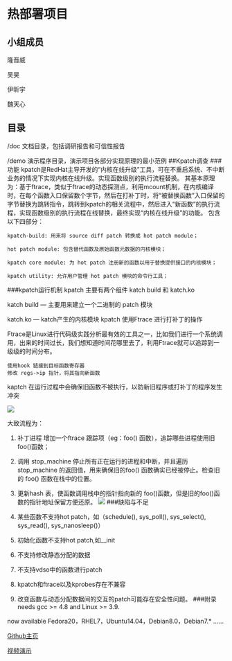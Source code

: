 # 热部署项目

## 小组成员

隆晋威

吴昊

伊昕宇

魏天心

## 目录

/doc  文档目录，包括调研报告和可信性报告

/demo 演示程序目录，演示项目各部分实现原理的最小范例
##Kpatch调查
###功能
kpatch是RedHat主导开发的“内核在线升级”工具，可在不重启系统、不中断业务的情况下实现内核在线升级。实现函数级别的执行流程替换。
其基本原理为：基于ftrace，类似于ftrace的动态探测点，利用mcount机制，在内核编译时，在每个函数入口保留数个字节，然后在打补丁时，将“被替换函数”入口保留的字节替换为跳转指令，跳转到kpatch的相关流程中，然后进入“新函数”的执行流程，实现函数级别的执行流程在线替换，最终实现“内核在线升级”的功能。
包含以下四部分：


    kpatch-build: 用来将 source diff patch 转换成 hot patch module；

    hot patch module: 包含替代函数及原始函数元数据的内核模块；

    kpatch core module: 为 hot patch 注册新的函数以用于替换提供接口的内核模块；

    kpatch utility: 允许用户管理 hot patch 模块的命令行工具；


###kpatch运行机制
kpatch 主要有两个组件 katch build 和 katch.ko

katch build — 主要用来建立一个二进制的 patch 模块

katch.ko — katch产生的内核模块
kpatch 使用Ftrace 进行打补丁的操作

Ftrace是Linux进行代码级实践分析最有效的工具之一，比如我们进行一个系统调用，出来的时间过长，我们想知道时间花哪里去了，利用Ftrace就可以追踪到一级级的时间分布。

	使用hook 链接到目标函数寄存器
	修改 regs->ip 指针，将其指向新函数
kaptch 在运行过程中会确保旧函数不被执行，以防新旧程序或打补丁的程序发生冲突

![](https://img-blog.csdn.net/20150724094156283?watermark/2/text/aHR0cDovL2Jsb2cuY3Nkbi5uZXQv/font/5a6L5L2T/fontsize/400/fill/I0JBQkFCMA==/dissolve/70/gravity/Center)

大致流程为：

1. 补丁进程 增加一个ftrace 跟踪项（eg：foo() 函数），追踪哪些进程使用旧foo()函数；
2. 调用 stop_machine 停止所有正在运行的进程和中断，并且遍历 stop_machine 的返回值，用来确保旧的foo() 函数确实已经被停止。检查旧的 foo() 函数在栈中的位置。
3. 更新hash 表，使函数调用栈中的指针指向新的 foo()函数，但是旧的foo()函数的指针地址保留方便还原。
![](https://img-blog.csdn.net/20150724104606699?watermark/2/text/aHR0cDovL2Jsb2cuY3Nkbi5uZXQv/font/5a6L5L2T/fontsize/400/fill/I0JBQkFCMA==/dissolve/70/gravity/Center)
###缺陷与不足

1. 某些函数不支持hot patch，如（schedule(), sys_poll(), sys_select(), sys_read(), sys_nanosleep()）
2. 初始化函数不支持hot patch,如__init
3. 不支持修改静态分配的数据
4. 不支持vdso中的函数进行patch
5. kpatch和ftrace以及kprobes存在不兼容
6. 改变函数与动态分配数据间的交互的patch可能存在安全性问题。
###附录
needs gcc >= 4.8 and Linux >= 3.9.

now available Fedora20，RHEL7，Ubuntu14.04，Debian8.0，Debian7.* ......

[Github主页](https://github.com/dynup/kpatch)

[视频演示](https://www.youtube.com/watch?v=juyQ5TsJRTA)
